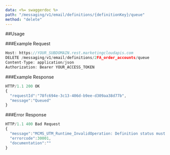 ```yaml
---
data: <%= swaggerdoc %>
path: "/messaging/v1/email/definitions/{definitionKey}/queue"
method: "delete"
---
```

##Usage

###Example Request
```js
Host: https://YOUR_SUBDOMAIN.rest.marketingcloudapis.com
DELETE /messaging/v1/email/definitions/2FA_order_accounts/queue
Content-Type: application/json
Authorization: Bearer YOUR_ACCESS_TOKEN
```

###Example Response
```js
HTTP/1.1 200 OK
{
  "requestId":"78fc694e-3c13-406d-b9ee-d309aa38d77b",
  "message":"Queued"
}
```

###Error Response
```js
HTTP/1.1 400 Bad Request
{
  "message":"MCMS_UTM_Runtime_InvalidOperation: Definition status must be inactive to delete queue",
  "errorcode":30001,
  "documentation":""
}
```